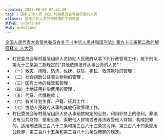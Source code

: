 ```yaml
---
created: 2022-08-09 07:52:58
tags : 国家工作人员 刑法 村民委员会等基层组织人员
aliases: 国家工作人员的特殊情形下的界定
原作者: undefined
来源: undefined
---
```

[全国人民代表大会常务委员会关于《中华人民共和国刑法》第九十三条第二款的解释释义_人大网](http://www.npc.gov.cn/npc/c2219/200410/3b12ce0f08284827bb2457ef60ccfa91.shtml)

- 村民委员会等村基层组织人员协助人民政府从事下列行政管理工作，属于刑法第九十三条第二款规定的“其他依照法律从事公务的人员”：
- （一）救灾、抢险、防汛、优抚、扶贫、移民、救济款物的管理；
- （二）社会捐助公益事业款物的管理；
- （三）国有土地的经营和管理；
- （四）土地征用补偿费用的管理；
- （五）代征、代缴税款；
- （六）有关计划生育、户籍、征兵工作；
- （七）协助人民政府从事的其他行政管理工作。
- 村民委员会等村基层组织人员从事前款规定的公务，利用职务上的便利，非法占有公共财物、挪用公款、索取他人财物或者非法收受他人财物，构成犯罪的，适用刑法第三百八十二条和第三百八十三条贪污罪、第三百八十四条挪用公款罪、第三百八十五条和第三百八十六条受贿罪的规定。
